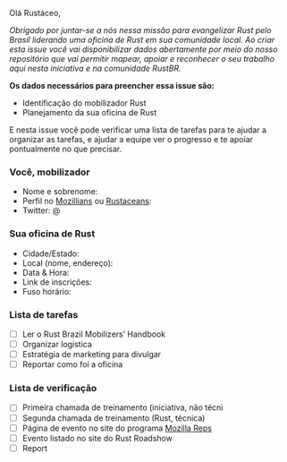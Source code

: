 Olá Rustáceo,

*Obrigado por juntar-se a nós nessa missão para evangelizar Rust pelo Brasil liderando uma oficina de Rust em sua comunidade local. Ao criar esta issue você vai disponibilizar dados abertamente por meio do nosso repositório que vai permitir mapear, apoiar e reconhecer o seu trabalho aqui nesta iniciativa e na comunidade RustBR.*

**Os dados necessários para preencher essa issue são:**

- Identificação do mobilizador Rust
- Planejamento da sua oficina de Rust

E nesta issue você pode verificar uma lista de tarefas para te ajudar a organizar as tarefas, e ajudar a equipe ver o progresso e te apoiar pontualmente no que precisar.

### Você, mobilizador
- Nome e sobrenome:
- Perfil no [Mozillians](https://mozillians.org/pt-BR/) ou [Rustaceans](https://rustaceans.org):
- Twitter: @ 

### Sua oficina de Rust

 - Cidade/Estado:
 - Local (nome, endereço):
 - Data & Hora:
 - Link de inscrições:
 - Fuso horário:

### Lista de tarefas

- [ ] Ler o Rust Brazil Mobilizers’ Handbook
- [ ] Organizar logística
- [ ] Estratégia de marketing para divulgar
- [ ] Reportar como foi a oficina

### Lista de verificação

- [ ] Primeira chamada de treinamento (iniciativa, não técni
- [ ] Segunda chamada de treinamento (Rust, técnica)
- [ ] Página de evento no site do programa [Mozilla Reps](https://reps.mozilla.org)
- [ ] Evento listado no site do Rust Roadshow
- [ ] Report
